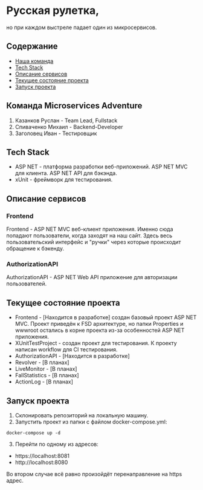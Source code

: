# Русская рулетка,
 но при каждом выстреле падает один из микросервисов.

## Содержание
- [Наша команда](#команда-microservices-adventure)
- [Tech Stack](#tech-stack)
- [Описание сервисов](#описание-сервисов)
- [Текущее состояние проекта](#текущее-состояние-проекта)
- [Запуск проекта](#запуск-проекта)

## Команда Microservices Adventure
1. Казанков Руслан - Team Lead, Fullstack
2. Спиваченко Михаил - Backend-Developer
3. Заголовец Иван - Тестировщик

## Tech Stack
- ASP NET - платформа разработки веб-приложений. ASP NET MVC для клиента. ASP NET API для бэкэнда.
- xUnit - фреймворк для тестирования.

## Описание сервисов
### **Frontend**
Frontend - ASP NET MVC веб-клиент приложения. Именно сюда попадают пользователи, когда заходят на наш сайт. Здесь весь пользовательский интерфейс и "ручки" через которые происходит обращение к бэкенду.
### **AuthorizationAPI**
AuthorizationAPI - ASP NET Web API приложение для авторизации пользователей.

## Текущее состояние проекта
- Frontend - \[Находится в разработке\] создан базовый проект ASP NET MVC. Проект приведён к FSD архитектуре, но папки Properties и wwwroot остались в корне проекта из-за особенностей ASP NET приложения.
- XUnitTestProject - создан проект для тестирования. К проекту написан workflow для CI тестирования.
- AuthorizationAPI - \[Находится в разработке\]
- Revolver - \[В планах\]
- LiveMonitor - \[В планах\]
- FallStatistics - \[В планах\]
- ActionLog - \[В планах\]

## Запуск проекта
1. Склонировать репозиторий на локальную машину.
2. Запустить проект из папки с файлом docker-compose.yml:
```
docker-compose up -d
```
3. Перейти по одному из адресов:
- https://localhost:8081
- http://localhost:8080

Во втором случае всё равно произойдёт перенаправление на https адрес.
